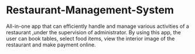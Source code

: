 # Restaurant-Management-System
All-in-one app that can efficiently handle and manage various activities of a restaurant ,under the supervision of  administrator. By using this app, the user can book tables, select food items, view the interior image of the restaurant  and make payment online.   
